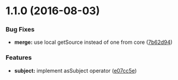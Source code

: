 <a name="1.1.0"></a>
# 1.1.0 (2016-08-03)


### Bug Fixes

* **merge:** use local getSource instead of one from core ([7b62d94](https://github.com/TylorS/tempest/commit/7b62d94))


### Features

* **subject:** implement asSubject operator ([e07cc5e](https://github.com/TylorS/tempest/commit/e07cc5e))



